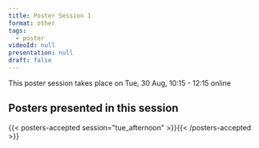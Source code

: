 ```yaml
---
title: Poster Session 1
format: other
tags:
  - poster
videoId: null
presentation: null
draft: false
---
```

This poster session takes place on Tue, 30 Aug, 10:15 - 12:15 online
<!-- [evemtX](/participate/#poster-sessions).

Click link for
{{< button-link icon="direction" label="instructions for authors of accepted posters" url="/online-conference/#instructions-for-authors-of-accepted-posters" target="_blank" >}}

Download a {{< button-link label="zip-archive" url="https://surfdrive.surf.nl/files/index.php/s/fdA5dzPllmwnOBn/download" icon="tar" target="_blank">}} of all posters.
-->
## Posters presented in this session
<!--coming soon-->

{{< posters-accepted session="tue_afternoon" >}}{{< /posters-accepted >}}
